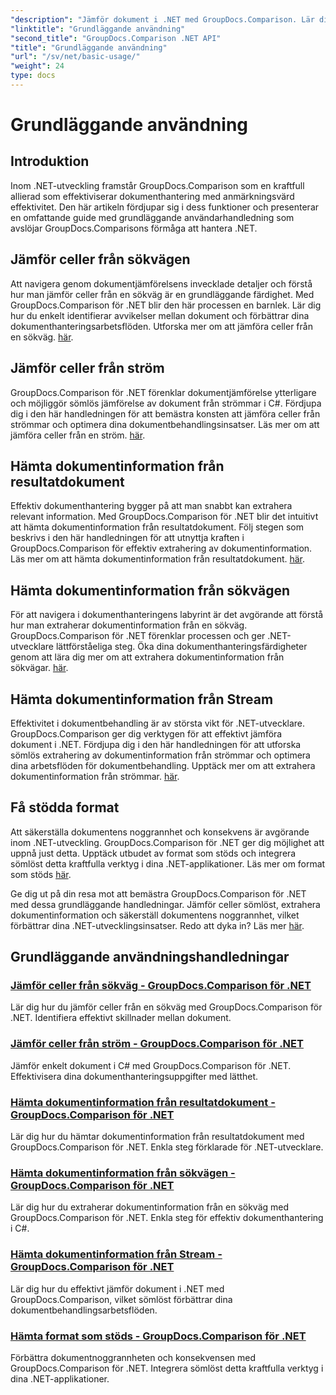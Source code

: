```yaml
---
"description": "Jämför dokument i .NET med GroupDocs.Comparison. Lär dig grundläggande användarhandledning som täcker celljämförelse, extrahering av dokumentinformation och format som stöds."
"linktitle": "Grundläggande användning"
"second_title": "GroupDocs.Comparison .NET API"
"title": "Grundläggande användning"
"url": "/sv/net/basic-usage/"
"weight": 24
type: docs
---
```

# Grundläggande användning

## Introduktion

Inom .NET-utveckling framstår GroupDocs.Comparison som en kraftfull allierad som effektiviserar dokumenthantering med anmärkningsvärd effektivitet. Den här artikeln fördjupar sig i dess funktioner och presenterar en omfattande guide med grundläggande användarhandledning som avslöjar GroupDocs.Comparisons förmåga att hantera .NET.

## Jämför celler från sökvägen
Att navigera genom dokumentjämförelsens invecklade detaljer och förstå hur man jämför celler från en sökväg är en grundläggande färdighet. Med GroupDocs.Comparison för .NET blir den här processen en barnlek. Lär dig hur du enkelt identifierar avvikelser mellan dokument och förbättrar dina dokumenthanteringsarbetsflöden. Utforska mer om att jämföra celler från en sökväg. [här](./compare-cells-from-path/).

## Jämför celler från ström
GroupDocs.Comparison för .NET förenklar dokumentjämförelse ytterligare och möjliggör sömlös jämförelse av dokument från strömmar i C#. Fördjupa dig i den här handledningen för att bemästra konsten att jämföra celler från strömmar och optimera dina dokumentbehandlingsinsatser. Läs mer om att jämföra celler från en ström. [här](./compare-cells-from-stream/).

## Hämta dokumentinformation från resultatdokument
Effektiv dokumenthantering bygger på att man snabbt kan extrahera relevant information. Med GroupDocs.Comparison för .NET blir det intuitivt att hämta dokumentinformation från resultatdokument. Följ stegen som beskrivs i den här handledningen för att utnyttja kraften i GroupDocs.Comparison för effektiv extrahering av dokumentinformation. Läs mer om att hämta dokumentinformation från resultatdokument. [här](./get-document-info-from-result-document/).

## Hämta dokumentinformation från sökvägen
För att navigera i dokumenthanteringens labyrint är det avgörande att förstå hur man extraherar dokumentinformation från en sökväg. GroupDocs.Comparison för .NET förenklar processen och ger .NET-utvecklare lättförståeliga steg. Öka dina dokumenthanteringsfärdigheter genom att lära dig mer om att extrahera dokumentinformation från sökvägar. [här](./get-document-info-from-path/).

## Hämta dokumentinformation från Stream
Effektivitet i dokumentbehandling är av största vikt för .NET-utvecklare. GroupDocs.Comparison ger dig verktygen för att effektivt jämföra dokument i .NET. Fördjupa dig i den här handledningen för att utforska sömlös extrahering av dokumentinformation från strömmar och optimera dina arbetsflöden för dokumentbehandling. Upptäck mer om att extrahera dokumentinformation från strömmar. [här](./get-document-info-from-stream/).

## Få stödda format
Att säkerställa dokumentens noggrannhet och konsekvens är avgörande inom .NET-utveckling. GroupDocs.Comparison för .NET ger dig möjlighet att uppnå just detta. Upptäck utbudet av format som stöds och integrera sömlöst detta kraftfulla verktyg i dina .NET-applikationer. Läs mer om format som stöds [här](./get-supported-formats/).

Ge dig ut på din resa mot att bemästra GroupDocs.Comparison för .NET med dessa grundläggande handledningar. Jämför celler sömlöst, extrahera dokumentinformation och säkerställ dokumentens noggrannhet, vilket förbättrar dina .NET-utvecklingsinsatser. Redo att dyka in? Läs mer [här](https://tutorials.groupdocs.com/comparison/net).
## Grundläggande användningshandledningar
### [Jämför celler från sökväg - GroupDocs.Comparison för .NET](./compare-cells-from-path/)
Lär dig hur du jämför celler från en sökväg med GroupDocs.Comparison för .NET. Identifiera effektivt skillnader mellan dokument.
### [Jämför celler från ström - GroupDocs.Comparison för .NET](./compare-cells-from-stream/)
Jämför enkelt dokument i C# med GroupDocs.Comparison för .NET. Effektivisera dina dokumenthanteringsuppgifter med lätthet.
### [Hämta dokumentinformation från resultatdokument - GroupDocs.Comparison för .NET](./get-document-info-from-result-document/)
Lär dig hur du hämtar dokumentinformation från resultatdokument med GroupDocs.Comparison för .NET. Enkla steg förklarade för .NET-utvecklare.
### [Hämta dokumentinformation från sökvägen - GroupDocs.Comparison för .NET](./get-document-info-from-path/)
Lär dig hur du extraherar dokumentinformation från en sökväg med GroupDocs.Comparison för .NET. Enkla steg för effektiv dokumenthantering i C#.
### [Hämta dokumentinformation från Stream - GroupDocs.Comparison för .NET](./get-document-info-from-stream/)
Lär dig hur du effektivt jämför dokument i .NET med GroupDocs.Comparison, vilket sömlöst förbättrar dina dokumentbehandlingsarbetsflöden.
### [Hämta format som stöds - GroupDocs.Comparison för .NET](./get-supported-formats/)
Förbättra dokumentnoggrannheten och konsekvensen med GroupDocs.Comparison för .NET. Integrera sömlöst detta kraftfulla verktyg i dina .NET-applikationer.